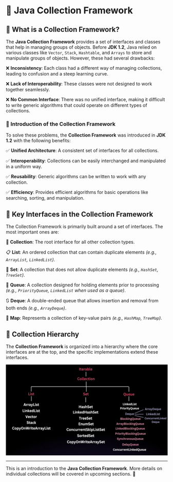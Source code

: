 # 🌟 Java Collection Framework

## 🎯 What is a Collection Framework?
The **Java Collection Framework** provides a set of interfaces and classes that help in managing groups of objects. 
Before **JDK 1.2**, Java relied on various classes like `Vector`, `Stack`, `Hashtable`, and `Arrays` to store and manipulate groups of objects. However, these had several drawbacks:

❌ **Inconsistency**: Each class had a different way of managing collections, leading to confusion and a steep learning curve.

❌ **Lack of Interoperability**: These classes were not designed to work together seamlessly.

❌ **No Common Interface**: There was no unified interface, making it difficult to write generic algorithms that could operate on different types of collections.

### 🚀 Introduction of the Collection Framework
To solve these problems, the **Collection Framework** was introduced in **JDK 1.2** with the following benefits:

✅ **Unified Architecture**: A consistent set of interfaces for all collections.

✅ **Interoperability**: Collections can be easily interchanged and manipulated in a uniform way.

✅ **Reusability**: Generic algorithms can be written to work with any collection.

✅ **Efficiency**: Provides efficient algorithms for basic operations like searching, sorting, and manipulation.

## 🔑 Key Interfaces in the Collection Framework
The Collection Framework is primarily built around a set of interfaces. The most important ones are:

📌 **Collection**: The root interface for all other collection types.

📋 **List**: An ordered collection that can contain duplicate elements *(e.g., `ArrayList`, `LinkedList`)*.

🔳 **Set**: A collection that does not allow duplicate elements *(e.g., `HashSet`, `TreeSet`)*.

🔄 **Queue**: A collection designed for holding elements prior to processing *(e.g., `PriorityQueue`, `LinkedList` when used as a queue)*.

🔃 **Deque**: A double-ended queue that allows insertion and removal from both ends *(e.g., `ArrayDeque`)*.

🔑 **Map**: Represents a collection of key-value pairs *(e.g., `HashMap`, `TreeMap`)*.

## 📂 Collection Hierarchy
The **Collection Framework** is organized into a hierarchy where the core interfaces are at the top, and the specific implementations extend these interfaces.

![Collection Framework Hierarchy](./img/collections_hierarchy.png)

---

This is an introduction to the **Java Collection Framework**. More details on individual collections will be covered in upcoming sections. 🚀

